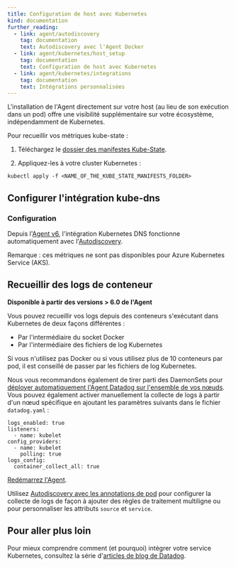 ```yaml
---
title: Configuration de host avec Kubernetes
kind: documentation
further_reading:
  - link: agent/autodiscovery
    tag: documentation
    text: Autodiscovery avec l'Agent Docker
  - link: agent/kubernetes/host_setup
    tag: documentation
    text: Configuration de host avec Kubernetes
  - link: agent/kubernetes/integrations
    tag: documentation
    text: Intégrations personnalisées
---
```

L'installation de l'Agent directement sur votre host (au lieu de son exécution dans un pod) offre une visibilité supplémentaire sur votre écosystème, indépendamment de Kubernetes.

Pour recueillir vos métriques kube-state :

1. Téléchargez le [dossier des manifestes Kube-State][1].

2. Appliquez-les à votre cluster Kubernetes :
  ```
  kubectl apply -f <NAME_OF_THE_KUBE_STATE_MANIFESTS_FOLDER>
  ```

## Configurer l'intégration kube-dns
### Configuration

Depuis l'[Agent v6][2], l'intégration Kubernetes DNS fonctionne automatiquement avec l'[Autodiscovery][3].

Remarque : ces métriques ne sont pas disponibles pour Azure Kubernetes Service (AKS).

## Recueillir des logs de conteneur

**Disponible à partir des versions > 6.0 de l'Agent**

Vous pouvez recueillir vos logs depuis des conteneurs s'exécutant dans Kubernetes de deux façons différentes :

- Par l'intermédiaire du socket Docker
- Par l'intermédiaire des fichiers de log Kubernetes

Si vous n'utilisez pas Docker ou si vous utilisez plus de 10 conteneurs par pod, il est conseillé de passer par les fichiers de log Kubernetes.

Nous vous recommandons également de tirer parti des DaemonSets pour [déployer automatiquement l'Agent Datadog sur l'ensemble de vos nœuds][4].
Vous pouvez également activer manuellement la collecte de logs à partir d'un nœud spécifique en ajoutant les paramètres suivants dans le fichier `datadog.yaml` :

```
logs_enabled: true
listeners:
  - name: kubelet
config_providers:
  - name: kubelet
    polling: true
logs_config:
  container_collect_all: true
```

[Redémarrez l'Agent][7].

Utilisez [Autodiscovery avec les annotations de pod][8] pour configurer la collecte de logs de façon à ajouter des règles de traitement multiligne ou pour personnaliser les attributs `source` et `service`.

## Pour aller plus loin
Pour mieux comprendre comment (et pourquoi) intégrer votre service Kubernetes, consultez la série d'[articles de blog de Datadog][6].

[1]: https://github.com/kubernetes/kube-state-metrics/tree/master/kubernetes
[2]: /fr/agent
[3]: /fr/agent/autodiscovery
[4]: https://app.datadoghq.com/account/settings#agent/kubernetes
[5]: https://docs.datadoghq.com/fr/agent/basic_agent_usage/kubernetes/#log-collection-setup
[6]: https://www.datadoghq.com/blog/monitoring-kubernetes-era
[7]: https://docs.datadoghq.com/fr/agent/guide/agent-commands/?tab=agentv6#start-stop-and-restart-the-agent
[8]: https://docs.datadoghq.com/fr/agent/autodiscovery/integrations/?tab=kubernetes